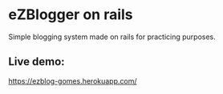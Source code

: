 # eZBlogger on rails
Simple blogging system made on rails for practicing purposes.

## Live demo:
https://ezblog-gomes.herokuapp.com/
